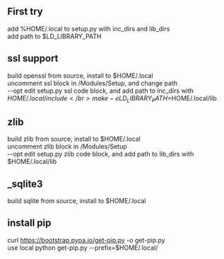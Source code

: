 ## First try
add %HOME/.local to setup.py with inc_dirs and lib_dirs </br>
add path to $LD_LIBRARY_PATH </br>

## ssl support
build openssl from source, install to $HOME/.local </br>
uncomment ssl block in /Modules/Setup, and change path </br>
--opt edit setup.py ssl code block, and add path to inc_dirs with $HOME/.local/include </br>
make -e LD_LIBRARY_PATH=$HOME/.local/lib </br>

## zlib
build zlib from source, install to $HOME/.local </br>
uncomment zlib block in /Modules/Setup </br>
--opt edit setup.py zlib code block, and add path to lib_dirs with $HOME/.local/lib </br>

## _sqlite3
build sqlite from source, install to $HOME/.local </br>

## install pip
curl https://bootstrap.pypa.io/get-pip.py -o get-pip.py </br>
use local python get-pip.py --prefix=$HOME/.local/ </br>

